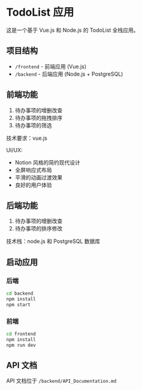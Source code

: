 # TodoList 应用

这是一个基于 Vue.js 和 Node.js 的 TodoList 全栈应用。

## 项目结构

- `/frontend` - 前端应用 (Vue.js)
- `/backend` - 后端应用 (Node.js + PostgreSQL)

## 前端功能

1. 待办事项的增删改查
2. 待办事项的拖拽排序
3. 待办事项的筛选

技术要求：vue.js

UI/UX:
- Notion 风格的简约现代设计
- 全屏响应式布局
- 平滑的动画过渡效果
- 良好的用户体验

## 后端功能

1. 待办事项的增删改查
2. 待办事项的排序修改

技术栈：node.js 和 PostgreSQL 数据库

## 启动应用

### 后端

```bash
cd backend
npm install
npm start
```

### 前端

```bash
cd frontend
npm install
npm run dev
```

## API 文档

API 文档位于 `/backend/API_Documentation.md`